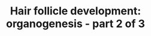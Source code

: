 ---
annotations:
- type: Cell Type Ontology
  value: hair follicle cell
- type: Pathway Ontology
  value: regulatory pathway
authors:
- Danieltrinunes
- Egonw
- MaintBot
- AlexanderPico
- Jmelius
- Khanspers
- DeSl
- Eweitz
communities:
- CIRM_Related
description: 'The hair follicle (HF) is the biological unit responsible for producing
  a single hair shaft. The follicles are arranged with concentric epithelial progenitor
  layers surrounding the dermal core, which is the dermal papilla (DP). Classically,
  the development of the follicle itself can be divided into three stages: [https://www.wikipathways.org/index.php/Pathway:WP2804
  Induction], Organogenesis and [https://www.wikipathways.org/index.php/Pathway:WP2840
  Cytodifferentiation].  Hair follicle development is a process dependent on epithelial-mesenchymal
  transitions orchestrated by many signaling pathways. Here we find one of three complex
  regulatory pathways assembled from a text mining approach portraying the development
  of this key mammal-specific structure.'
last-edited: 2021-05-22
organisms:
- Homo sapiens
redirect_from:
- /index.php/Pathway:WP2839
- /instance/WP2839
schema-jsonld:
- '@context': https://schema.org/
  '@id': https://wikipathways.github.io/pathways/WP2839.html
  '@type': Dataset
  creator:
    '@type': Organization
    name: WikiPathways
  description: 'The hair follicle (HF) is the biological unit responsible for producing
    a single hair shaft. The follicles are arranged with concentric epithelial progenitor
    layers surrounding the dermal core, which is the dermal papilla (DP). Classically,
    the development of the follicle itself can be divided into three stages: [https://www.wikipathways.org/index.php/Pathway:WP2804
    Induction], Organogenesis and [https://www.wikipathways.org/index.php/Pathway:WP2840
    Cytodifferentiation].  Hair follicle development is a process dependent on epithelial-mesenchymal
    transitions orchestrated by many signaling pathways. Here we find one of three
    complex regulatory pathways assembled from a text mining approach portraying the
    development of this key mammal-specific structure.'
  keywords:
  - NF-kB
  - RUNX2
  - LRP5/6
  - CCND1
  - FOXI3
  - Cilia
  - Ras-MAPK
  - NCAM
  - GJB6
  - Primary
  - SNAI1
  - CCND2
  - EDA
  - Wnt
  - Shh
  - Noggin
  - TP63
  - BMP s
  - PDGFRA
  - Laminin-511
  - Pathway
  - Eda
  - SHH
  - ITGB1
  - CDH1
  - NOG
  - FGFR2
  - FZD1
  - SMO
  - Tgf-B2
  - EDAR
  - PDGF
  - GLI1
  - B-catenin
  - LEF1
  - PTCH
  - GLI s
  - WNT5A
  - FGF
  - PTCH1
  - Activin A
  - MYC
  - GLI2
  license: CC0
  name: 'Hair follicle development: organogenesis - part 2 of 3'
seo: CreativeWork
title: 'Hair follicle development: organogenesis - part 2 of 3'
wpid: WP2839
---